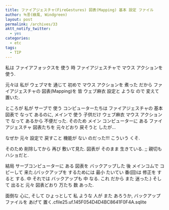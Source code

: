 ```yaml
---
title: ファイアジェスチャ(FireGestures) 図表(Mapping) 基本 設定 ファイル
author: 녹풍(綠風, Windgreen)
layout: post
permalink: /archives/33
aktt_notify_twitter:
  - yes
categories:
  - etc
tags:
  - TIP
---
```

私は ファイアフォックスを 使う 時 ファイアジェスチャで マウス アクションを 使う.

元々は 私が ウェブマを 通じて 初めで マウス アクションを 煮った だから ファイアジェスチャの 図表(Mapping)を 皆 ウェブ麻衣 設定と ような ので 変えて 置いた.

ところが 私が サーブで 使う コンピューターたちは ファイアジェスチャの 基本 図表で なって あるのに, メインで 使う 子供だけ ウェブ麻衣 マウス アクションで なって あるから 不便だった. そのため メイン コンピューターに ある ファイアジェスチャ 図表たちを 元々どおり 戻そうと したが&#8230;

なぜか 元々 設定で 戻すこと 機能が ない のだった!!! こういう くそ.

そのため 削除してから 再び 敷いて見た. 図表が そのまま 生きている. ;; 親切も ハショだと.

結局 サーブコンピューターに ある 図表を バックアップした 後 メインコムで コピーして 来た.(バックアップを するためには 最小 たいてい 番(回)は 修正を すると する. 中 それでは バックアップも 中 なる. これ だから また 迷った.) そして 出ると 元々 図表どおり 万たち 数 あった.

面倒な 心に, そして ひょっとして 私 ような 人が また あろうか, バックアップ ファイルを あげて 置く.<a target="_top" href="http://dl.dropboxusercontent.com/u/15546257/blog/mytory/old-images/1/cfile25.uf.145F054D4D4BC8641F0F4A.sqlite"></a>cfile25.uf.145F054D4D4BC8641F0F4A.sqlite